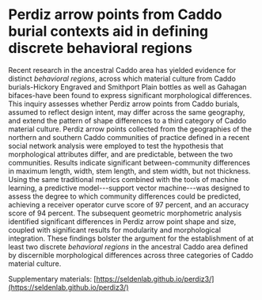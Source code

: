 # Perdiz arrow points from Caddo burial contexts aid in defining discrete behavioral regions

Recent research in the ancestral Caddo area has yielded evidence for distinct _behavioral regions_, across which material culture from Caddo burials-Hickory Engraved and Smithport Plain bottles as well as Gahagan bifaces-have been found to express significant morphological differences. This inquiry assesses whether Perdiz arrow points from Caddo burials, assumed to reflect design intent, may differ across the same geography, and extend the pattern of shape differences to a third category of Caddo material culture. Perdiz arrow points collected from the geographies of the northern and southern Caddo communities of practice defined in a recent social network analysis were employed to test the hypothesis that morphological attributes differ, and are predictable, between the two communities. Results indicate significant between-community differences in maximum length, width, stem length, and stem width, but not thickness. Using the same traditional metrics combined with the tools of machine learning, a predictive model---support vector machine---was designed to assess the degree to which community differences could be predicted, achieving a receiver operator curve score of 97 percent, and an accuracy score of 94 percent. The subsequent geometric morphometric analysis identified significant differences in Perdiz arrow point shape and size, coupled with significant results for modularity and morphological integration. These findings bolster the argument for the establishment of at least two discrete _behavioral regions_ in the ancestral Caddo area defined by discernible morphological differences across three categories of Caddo material culture.

Supplementary materials: [https://seldenlab.github.io/perdiz3/](https://seldenlab.github.io/perdiz3/)
